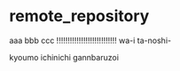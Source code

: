 # remote_repository






aaa bbb ccc !!!!!!!!!!!!!!!!!!!!!!!!!!!
wa-i ta-noshi-



kyoumo ichinichi gannbaruzoi
